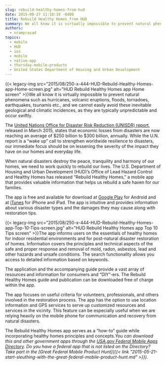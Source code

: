 ```yaml
---
slug: rebuild-healthy-homes-from-hud
date: 2015-08-27 11:10:19 -0400
title: Rebuild Healthy Homes from HUD
summary: We all know it is virtually impossible to prevent natural phenomena such as hurricanes, volcanic eruptions, floods, tornadoes, earthquakes, tsunamis etc., and we cannot easily avoid these inevitable geological and climatic incidences, as they are typically unpredictable and occur swiftly. The United Nations Office for
authors:
  - nramprasad
topics:
  - mobile
  - HUD
  - ios
  - mobile
  - native-app
  - thursday-mobile-products
  - United States Department of Housing and Urban Development
---
```


{{< legacy-img src="2015/08/250-x-444-HUD-Rebuild-Healthy-Homes-app-Home-screen.jpg" alt="HUD Rebuild Healthy Homes app Home screen" >}}We all know it is virtually impossible to prevent natural phenomena such as hurricanes, volcanic eruptions, floods, tornadoes, earthquakes, tsunamis etc., and we cannot easily avoid these inevitable geological and climatic incidences, as they are typically unpredictable and occur swiftly.

The [United Nations Office for Disaster Risk Reduction (UNISDR) report](http://www.unisdr.org/files/42814_2015no04.pdf), released in March 2015, states that economic losses from disasters are now reaching an average of $250 billion to $300 billion, annually. While the U.N. report is a “wake up” call to strengthen worldwide resilience to disasters, our immediate focus should be on lessening the severity of the impact they have on our homes and everyday life.

When natural disasters destroy the peace, tranquility and harmony of our homes, we need to work quickly to rebuild our lives. The U.S. Department of Housing and Urban Development (HUD)’s Office of Lead Hazard Control and Healthy Homes has released “Rebuild Healthy Homes,” a mobile app that provides valuable information that helps us rebuild a safe haven for our families.

The app is free and available for download at [Google Play](https://play.google.com/store/apps/details?id=gov.hud.healthyhomes) for Android and at [iTunes](https://itunes.apple.com/us/app/rebuild-healthy-homes/id980660616?mt=8) for iPhone and iPad. The app is intuitive and provides information about various disaster types and the damages they may cause along with restoration tips.

{{< legacy-img src="2015/08/250-x-444-HUD-Rebuild-Healthy-Homes-app-Top-10-Tips-screen.jpg" alt="HUD Rebuild Healthy Homes app Top 10 Tips screen" >}}The app informs users on the essentials of healthy homes for indoor residential environments and for post-natural disaster restoration of homes. Information covers the principles and technical aspects of the safe and proper response and removal of mold, radon, asbestos, lead and other hazards and unsafe conditions. The search functionality allows you access to detailed information based on keywords.

The application and the accompanying guide provide a vast array of resources and information for consumers and “DIY”-ers. The Rebuild Healthy Homes guide and publication can be downloaded free of charge within the app.

The app focuses on useful criteria for volunteers, professionals, and others involved in the restoration process. The app has the option to use location information and GPS services to serve up customized resources and services in the vicinity. This feature can be especially useful when we are relying heavily on the mobile phone for communication and recovery from natural disasters.

The Rebuild Healthy Homes app serves as a “how-to” guide while incorporating healthy homes principles and concepts._You can download this and other government apps through the [USA.gov Federal Mobile Apps Directory](https://www.usa.gov/mobile-apps). Do you have a federal app that is not listed on the Directory? Take part in the [Great Federal Mobile Product Hunt]({{< link "2015-05-21-start-sleuthing-with-the-great-federal-mobile-product-hunt.md" >}})._